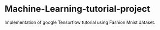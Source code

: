 # Machine-Learning-tutorial-project
Implementation of google Tensorflow tutorial using Fashion Mnist dataset.
